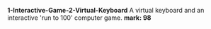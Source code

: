 **1-Interactive-Game-2-Virtual-Keyboard**
A virtual keyboard and an interactive 'run to 100' computer game.
**mark: 98**
